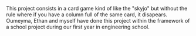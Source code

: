 This project consists in a card game kind of like the "skyjo" but without the rule where if you have a column full of the same card, it disapears.
Oumeyma, Ethan and myself have done this project within the framework of a school project during our first year in engineering school. 
